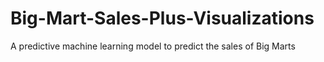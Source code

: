 # Big-Mart-Sales-Plus-Visualizations
A predictive machine learning model to predict the sales of Big Marts
